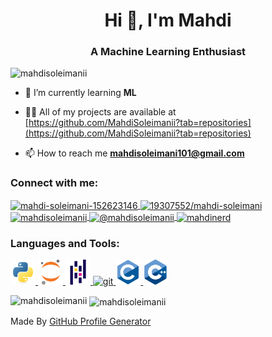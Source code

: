 <h1 align="center">Hi 👋, I'm Mahdi</h1>
<h3 align="center">A Machine Learning Enthusiast</h3>

<p align="left"> <img src="https://komarev.com/ghpvc/?username=mahdisoleimanii&label=Profile%20views&color=48b40e&style=flat" alt="mahdisoleimanii" /> </p>

- 🌱 I’m currently learning **ML**

- 👨‍💻 All of my projects are available at [https://github.com/MahdiSoleimanii?tab=repositories](https://github.com/MahdiSoleimanii?tab=repositories)

- 📫 How to reach me **mahdisoleimani101@gmail.com**

<h3 align="left">Connect with me:</h3>
<p align="left">
<a href="https://linkedin.com/in/mahdi-soleimani-152623146" target="blank">
  <img align="center" src="https://raw.githubusercontent.com/rahuldkjain/github-profile-readme-generator/master/src/images/icons/Social/linked-in-alt.svg" alt="mahdi-soleimani-152623146" height="30" width="40" />
</a>
<a href="https://stackoverflow.com/users/19307552/mahdi-soleimani" target="blank">
  <img align="center" src="https://raw.githubusercontent.com/rahuldkjain/github-profile-readme-generator/master/src/images/icons/Social/stack-overflow.svg" alt="19307552/mahdi-soleimani" height="30" width="40" />
</a>
<a href="https://kaggle.com/mahdisoleimanii" target="blank">
  <img align="center" src="https://raw.githubusercontent.com/rahuldkjain/github-profile-readme-generator/master/src/images/icons/Social/kaggle.svg" alt="mahdisoleimanii" height="30" width="40" />
</a>
<a href="https://medium.com/@mahdisoleimanii" target="blank">
  <img align="center" src="https://raw.githubusercontent.com/rahuldkjain/github-profile-readme-generator/master/src/images/icons/Social/medium.svg" alt="@mahdisoleimanii" height="30" width="40" />
</a>
<a href="https://codeforces.com/profile/mahdinerd" target="blank">
  <img align="center" src="https://raw.githubusercontent.com/rahuldkjain/github-profile-readme-generator/master/src/images/icons/Social/codeforces.svg" alt="mahdinerd" height="30" width="40" />
</a>
</p>

<h3 align="left">Languages and Tools:</h3>
<p align="left">
  <a href="https://www.python.org" target="_blank" rel="noreferrer">
    <img src="https://raw.githubusercontent.com/devicons/devicon/master/icons/python/python-original.svg" alt="python" width="40" height="40"/>
  </a>
  <a href="https://jupyter.org/" target="_blank" rel="noreferrer">
    <img src="https://raw.githubusercontent.com/devicons/devicon/master/icons/jupyter/jupyter-original.svg" alt="jupyter" width="40" height="40"/>
  </a>
  <a href="https://pandas.pydata.org/" target="_blank" rel="noreferrer">
    <img src="https://raw.githubusercontent.com/devicons/devicon/2ae2a900d2f041da66e950e4d48052658d850630/icons/pandas/pandas-original.svg" alt="pandas" width="40" height="40"/>
  </a>
  <a href="https://git-scm.com/" target="_blank" rel="noreferrer">
    <img src="https://www.vectorlogo.zone/logos/git-scm/git-scm-icon.svg" alt="git" width="40" height="40"/>
  </a>
<!--   <a href="https://www.java.com" target="_blank" rel="noreferrer">
    <img src="https://raw.githubusercontent.com/devicons/devicon/master/icons/java/java-original.svg" alt="java" width="40" height="40"/>
  </a>
  <a href="https://www.w3.org/html/" target="_blank" rel="noreferrer">
    <img src="https://raw.githubusercontent.com/devicons/devicon/master/icons/html5/html5-original-wordmark.svg" alt="html5" width="40" height="40"/>
  </a>
  <a href="https://www.w3schools.com/css/" target="_blank" rel="noreferrer">
    <img src="https://raw.githubusercontent.com/devicons/devicon/master/icons/css3/css3-original-wordmark.svg" alt="css3" width="40" height="40"/>
  </a>
  <a href="https://developer.mozilla.org/en-US/docs/Web/JavaScript" target="_blank" rel="noreferrer">
    <img src="https://raw.githubusercontent.com/devicons/devicon/master/icons/javascript/javascript-original.svg" alt="javascript" width="40" height="40"/>
  </a>
  <a href="https://sass-lang.com" target="_blank" rel="noreferrer">
    <img src="https://raw.githubusercontent.com/devicons/devicon/master/icons/sass/sass-original.svg" alt="sass" width="40" height="40"/>
  </a>
  <a href="https://getbootstrap.com" target="_blank" rel="noreferrer">
    <img src="https://raw.githubusercontent.com/devicons/devicon/master/icons/bootstrap/bootstrap-plain-wordmark.svg" alt="bootstrap" width="40" height="40"/>
  </a> -->
  <a href="https://www.cprogramming.com/" target="_blank" rel="noreferrer">
    <img src="https://raw.githubusercontent.com/devicons/devicon/master/icons/c/c-original.svg" alt="c" width="40" height="40"/>
  </a>
  <a href="https://cplusplus.com/" target="_blank" rel="noreferrer">
    <img src="https://raw.githubusercontent.com/devicons/devicon/master/icons/cplusplus/cplusplus-original.svg" alt="cplusplus" width="40" height="40"/>
  </a>
<!--   <a href="https://www.mathworks.com/" target="_blank" rel="noreferrer">
    <img src="https://upload.wikimedia.org/wikipedia/commons/2/21/Matlab_Logo.png" alt="matlab" width="40" height="40"/>
  </a> -->
</p>

<p><img align="left" src="https://github-readme-stats.vercel.app/api/top-langs?username=mahdisoleimanii&show_icons=true&theme=onedark&locale=en&layout=compact" alt="mahdisoleimanii" /></p>

<p>&nbsp;<img align="center" src="https://github-readme-stats.vercel.app/api?username=mahdisoleimanii&show_icons=true&theme=onedark&locale=en" alt="mahdisoleimanii" /></p>

<p>Made By <a href="https://rahuldkjain.github.io/gh-profile-readme-generator">GitHub Profile Generator</a></p>
